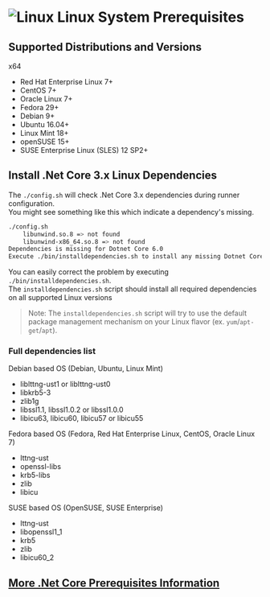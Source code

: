 

# ![Linux](../res/linux_med.png) Linux System Prerequisites

## Supported Distributions and Versions

x64
  - Red Hat Enterprise Linux 7+
  - CentOS 7+
  - Oracle Linux 7+
  - Fedora 29+
  - Debian 9+
  - Ubuntu 16.04+
  - Linux Mint 18+
  - openSUSE 15+
  - SUSE Enterprise Linux (SLES) 12 SP2+

## Install .Net Core 3.x Linux Dependencies

The `./config.sh` will check .Net Core 3.x dependencies during runner configuration.  
You might see something like this which indicate a dependency's missing.
```bash
./config.sh
    libunwind.so.8 => not found
    libunwind-x86_64.so.8 => not found
Dependencies is missing for Dotnet Core 6.0
Execute ./bin/installdependencies.sh to install any missing Dotnet Core 6.0 dependencies.
```
You can easily correct the problem by executing `./bin/installdependencies.sh`.  
The `installdependencies.sh` script should install all required dependencies on all supported Linux versions  
> Note: The `installdependencies.sh` script will try to use the default package management mechanism on your Linux flavor (ex. `yum`/`apt-get`/`apt`).

### Full dependencies list

Debian based OS (Debian, Ubuntu, Linux Mint)

- liblttng-ust1 or liblttng-ust0
- libkrb5-3
- zlib1g
- libssl1.1, libssl1.0.2 or libssl1.0.0
- libicu63, libicu60, libicu57 or libicu55

Fedora based OS (Fedora, Red Hat Enterprise Linux, CentOS, Oracle Linux 7)

- lttng-ust
- openssl-libs
- krb5-libs
- zlib
- libicu

SUSE based OS (OpenSUSE, SUSE Enterprise)

- lttng-ust
- libopenssl1_1
- krb5
- zlib
- libicu60_2

## [More .Net Core Prerequisites Information](https://docs.microsoft.com/en-us/dotnet/core/linux-prerequisites?tabs=netcore2x)
